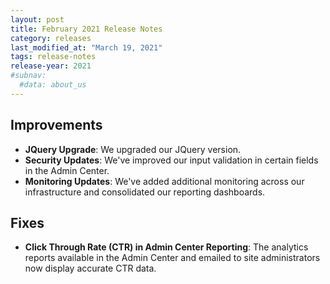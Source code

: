 ```yaml
---
layout: post
title: February 2021 Release Notes
category: releases
last_modified_at: "March 19, 2021"
tags: release-notes
release-year: 2021
#subnav:
  #data: about_us
---
```


## Improvements

* **JQuery Upgrade**: We upgraded our JQuery version.
* **Security Updates**: We've improved our input validation in certain fields in the Admin Center.
* **Monitoring Updates**: We've added additional monitoring across our infrastructure and consolidated our reporting dashboards.
 
## Fixes
* **Click Through Rate (CTR) in Admin Center Reporting**: The analytics reports available in the Admin Center and emailed to site administrators now display accurate CTR data.

